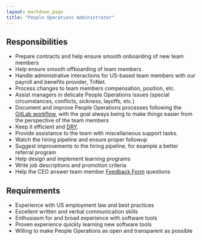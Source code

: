 ```yaml
---
layout: markdown_page
title: "People Operations Administrator"
---
```


## Responsibilities

* Prepare contracts and help ensure smooth onboarding of new team members
* Help ensure smooth offboarding of team members
* Handle administrative interactions for US-based team members with our payroll and benefits provider, TriNet.
* Process changes to team members compensation, position, etc.
* Assist managers in delicate People Operations issues (special circumstances, conflicts, sickness, layoffs, etc.)
* Document and improve People Operations processes following the [GitLab workflow](https://about.gitlab.com/handbook/#gitlab-workflow),
with the goal always being to make things easier from the perspective of the team members
* Keep it efficient and [DRY](https://en.wikipedia.org/wiki/Don%27t_repeat_yourself).
* Provide assistance to the team with miscellaneous support tasks.
* Watch the hiring pipeline and ensure proper followup
* Suggest improvements to the hiring pipeline, for example a better referral program
* Help design and implement learning programs
* Write job descriptions and promotion criteria
* Help the CEO answer team member [Feedback Form](https://about.gitlab.com/culture/) questions

## Requirements

* Experience with US employment law and best practices
* Excellent written and verbal communication skills
* Enthusiasm for and broad experience with software tools
* Proven experience quickly learning new software tools
* Willing to make People Operations as open and transparent as possible

